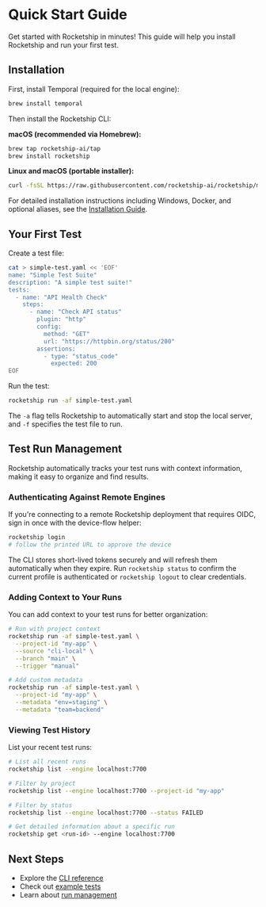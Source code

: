 # Quick Start Guide

Get started with Rocketship in minutes! This guide will help you install Rocketship and run your first test.

## Installation

First, install Temporal (required for the local engine):

```bash
brew install temporal
```

Then install the Rocketship CLI:

**macOS (recommended via Homebrew):**
```bash
brew tap rocketship-ai/tap
brew install rocketship
```

**Linux and macOS (portable installer):**
```bash
curl -fsSL https://raw.githubusercontent.com/rocketship-ai/rocketship/main/scripts/install.sh | bash
```

For detailed installation instructions including Windows, Docker, and optional aliases, see the [Installation Guide](installation.md).

## Your First Test

Create a test file:

```bash
cat > simple-test.yaml << 'EOF'
name: "Simple Test Suite"
description: "A simple test suite!"
tests:
  - name: "API Health Check"
    steps:
      - name: "Check API status"
        plugin: "http"
        config:
          method: "GET"
          url: "https://httpbin.org/status/200"
        assertions:
          - type: "status_code"
            expected: 200
EOF
```

Run the test:

```bash
rocketship run -af simple-test.yaml
```

The `-a` flag tells Rocketship to automatically start and stop the local server, and `-f` specifies the test file to run.

## Test Run Management

Rocketship automatically tracks your test runs with context information, making it easy to organize and find results.

### Authenticating Against Remote Engines

If you're connecting to a remote Rocketship deployment that requires OIDC, sign in once with the device-flow helper:

```bash
rocketship login
# follow the printed URL to approve the device
```

The CLI stores short-lived tokens securely and will refresh them automatically when they expire. Run `rocketship status` to confirm the current profile is authenticated or `rocketship logout` to clear credentials.

### Adding Context to Your Runs

You can add context to your test runs for better organization:

```bash
# Run with project context
rocketship run -af simple-test.yaml \
  --project-id "my-app" \
  --source "cli-local" \
  --branch "main" \
  --trigger "manual"

# Add custom metadata
rocketship run -af simple-test.yaml \
  --project-id "my-app" \
  --metadata "env=staging" \
  --metadata "team=backend"
```

### Viewing Test History

List your recent test runs:

```bash
# List all recent runs
rocketship list --engine localhost:7700

# Filter by project
rocketship list --engine localhost:7700 --project-id "my-app"

# Filter by status
rocketship list --engine localhost:7700 --status FAILED

# Get detailed information about a specific run
rocketship get <run-id> --engine localhost:7700
```

## Next Steps

- Explore the [CLI reference](reference/rocketship.md)
- Check out [example tests](examples.md)
- Learn about [run management](reference/rocketship_list.md)
